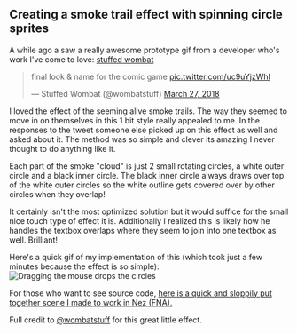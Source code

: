 ## Creating a smoke trail effect with spinning circle sprites

A while ago a saw a really awesome prototype gif from a developer who's work I've come to love: [stuffed wombat](https://twitter.com/wombatstuff)
<blockquote class="twitter-tweet" data-lang="en"><p lang="en" dir="ltr">final look &amp; name for the comic game <a href="https://t.co/uc9uYjzWhI">pic.twitter.com/uc9uYjzWhI</a></p>&mdash; Stuffed Wombat (@wombatstuff) <a href="https://twitter.com/wombatstuff/status/978743447548039168?ref_src=twsrc%5Etfw">March 27, 2018</a></blockquote>
<script async src="https://platform.twitter.com/widgets.js" charset="utf-8"></script>

I loved the effect of the seeming alive smoke trails. The way they seemed to move in on themselves in this 1 bit style really appealed to me. In the responses to the tweet someone else picked up on this effect as well and asked about it. The method was so simple and clever its amazing I never thought to do anything like it.

Each part of the smoke "cloud" is just 2 small rotating circles, a white outer circle and a black inner circle. The black inner circle always draws over top of the white outer circles so the white outline gets covered over by other circles when they overlap!

It certainly isn't the most optimized solution but it would suffice for the small nice touch type of effect it is. Additionally I realized this is likely how he handles the textbox overlaps where they seem to join into one textbox as well. Brilliant!

Here's a quick gif of my implementation of this (which took just a few minutes because the effect is so simple):
![Dragging the mouse drops the circles](https://i.imgur.com/4zgPNKW.gif)

For those who want to see source code, [here is a quick and sloppily put together scene I made to work in Nez (FNA).](https://gist.github.com/neipo13/1b7ed5ab83496d73958e51cc951d846a)

Full credit to [@wombatstuff](https://twitter.com/wombatstuff) for this great little effect.